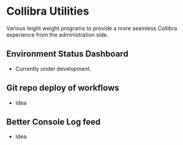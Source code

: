 # Collibra Utilities

Various leight weight programs to provide a more seamless Collibra experience from the administration side.

## Environment Status Dashboard
* Currently under development.

## Git repo deploy of workflows
* Idea

## Better Console Log feed
* Idea
